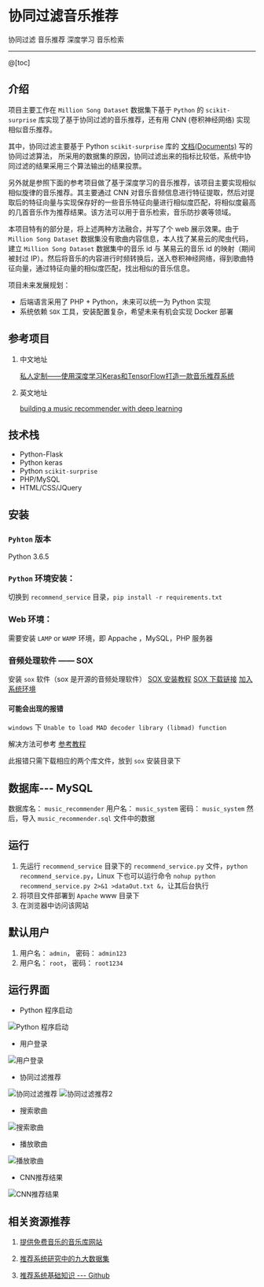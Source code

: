 # 协同过滤音乐推荐

协同过滤 音乐推荐 深度学习 音乐检索

---

@[toc]

## 介绍

项目主要工作在 `Million Song Dataset` 数据集下基于 `Python` 的 `scikit-surprise`  库实现了基于协同过滤的音乐推荐，还有用 CNN (卷积神经网络) 实现相似音乐推荐。

其中，协同过滤主要基于 Python `scikit-surprise` 库的 [文档(Documents)](https://surprise.readthedocs.io/en/stable/) 写的协同过滤算法， 所采用的数据集的原因，协同过滤出来的指标比较低，系统中协同过滤的结果采用三个算法输出的结果投票。

另外就是参照下面的参考项目做了基于深度学习的音乐推荐，该项目主要实现相似相似旋律的音乐推荐。其主要通过 CNN 对音乐音频信息进行特征提取，然后对提取后的特征向量与实现保存好的一些音乐特征向量进行相似度匹配，将相似度最高的几首音乐作为推荐结果。该方法可以用于音乐检索，音乐防抄袭等领域。

本项目特有的部分是，将上述两种方法融合，并写了个 web 展示效果。由于 `Million Song Dataset` 数据集没有歌曲内容信息，本人找了某易云的爬虫代码，建立 `Million Song Dataset` 数据集中的音乐 id 与 某易云的音乐 id 的映射（期间被封过 IP）。然后将音乐的内容进行时频转换后，送入卷积神经网络，得到歌曲特征向量，通过特征向量的相似度匹配，找出相似的音乐信息。

项目未来发展规划：

  - 后端语言采用了 PHP + Python，未来可以统一为 Python 实现
  - 系统依赖 `SOX` 工具，安装配置复杂，希望未来有机会实现 Docker 部署

## 参考项目

1. 中文地址

    [私人定制——使用深度学习Keras和TensorFlow打造一款音乐推荐系统][1]

2. 英文地址

   [building a music recommender with deep learning][2]

## 技术栈

- Python-Flask
- Python keras
- Python `scikit-surprise`
- PHP/MySQL
- HTML/CSS/JQuery

## 安装

### `Pyhton` 版本

Python 3.6.5

### `Python` 环境安装：

切换到 `recommend_service` 目录，`pip install -r requirements.txt`

### Web 环境：

需要安装 `LAMP` or `WAMP` 环境，即 Appache ，MySQL，PHP 服务器

### 音频处理软件 —— SOX

安装 `sox` 软件（sox 是开源的音频处理软件）
[SOX 安装教程][3]
[SOX 下载链接][4]
[加入系统环境][5]

#### 可能会出现的报错

`windows` 下 `Unable to load MAD decoder library (libmad) function`

解决方法可参考  [参考教程][6]

此报错只需下载相应的两个库文件，放到 `sox` 安装目录下

## 数据库--- MySQL

数据库名： `music_recommender`
用户名： `music_system`
密码： `music_system`
然后，导入 `music_recommender.sql` 文件中的数据

## 运行

1. 先运行 `recommend_service` 目录下的 `recommend_service.py` 文件，`python recommend_service.py`，Linux 下也可以运行命令 `nohup python recommend_service.py 2>&1 >dataOut.txt &`，让其后台执行
2. 将项目文件部署到 `Apache` www 目录下
3. 在浏览器中访问该网站

## 默认用户

1. 用户名： `admin`， 密码： `admin123`
2. 用户名： `root`， 密码： `root1234`

## 运行界面

- Python 程序启动

![Python 程序启动](./screenshot/启动Python.gif)

- 用户登录

![用户登录](./screenshot/用户登录.gif)

- 协同过滤推荐

![协同过滤推荐](./screenshot/协同过滤推荐.gif)
![协同过滤推荐2](./screenshot/协同过滤推荐_2.gif)

- 搜索歌曲

![搜索歌曲](./screenshot/搜索歌曲.gif)

- 播放歌曲

![播放歌曲](./screenshot/播放歌曲.gif)

- CNN推荐结果

![CNN推荐结果](./screenshot/CNN推荐结果.gif)

## 相关资源推荐

1. [提供免费音乐的音乐库网站](https://www.yuque.com/ruanyf/share/free-music)

2. [推荐系统研究中的九大数据集](https://zhuanlan.zhihu.com/p/29416305)

3. [推荐系统基础知识 --- Github](https://github.com/apachecn/RecommenderSystems)

  [1]: https://yq.aliyun.com/articles/154475?spm=a2c4e.11153940.blogcont221660.38.fc258f9bDs7fml
  [2]: http://mattmurray.net/building-a-music-recommender-with-deep-learning/
  [3]: https://blog.csdn.net/qq_35547879/article/details/79700591
  [4]: https://codeday.me/bug/20180610/174453.html
  [5]: https://github.com/JoFrhwld/FAVE/wiki/Sox-on-Windows
  [6]: https://stackoverflow.com/questions/3537155/sox-fail-util-unable-to-load-mad-decoder-library-libmad-function-mad-stream

